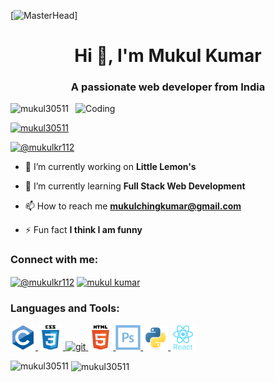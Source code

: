  [![MasterHead](https://www.google.com/imgres?imgurl=https%3A%2F%2Fmedia2.giphy.com%2Fmedia%2FxT9IgzoKnwFNmISR8I%2Fgiphy.gif&imgrefurl=https%3A%2F%2Fgiphy.com%2Fexplore%2Fcoding&tbnid=TKhmFhaduO6FzM&vet=12ahUKEwiMo_H7x6X8AhUuGbcAHalXBg4QMygCegUIARD6AQ..i&docid=byl13oNOX0zH9M&w=420&h=375&q=coding%20gif%20images&hl=en&ved=2ahUKEwiMo_H7x6X8AhUuGbcAHalXBg4QMygCegUIARD6AQ)]
<h1 align="center">Hi 👋, I'm Mukul Kumar</h1>
<h3 align="center">A passionate web developer from India</h3>
<img align="right" alt="Coding" width="400" src="(img align="right" alt="Coding" width="400" src="https://cdn.dribbble.com/users/116207...")
">

<p align="left"> <img src="https://komarev.com/ghpvc/?username=mukul30511&label=Profile%20views&color=0e75b6&style=flat" alt="mukul30511" /> </p>

<p align="left"> <a href="https://github.com/ryo-ma/github-profile-trophy"><img src="https://github-profile-trophy.vercel.app/?username=mukul30511" alt="mukul30511" /></a> </p>

<p align="left"> <a href="https://twitter.com/@mukulkr112" target="blank"><img src="https://img.shields.io/twitter/follow/@mukulkr112?logo=twitter&style=for-the-badge" alt="@mukulkr112" /></a> </p>

- 🔭 I’m currently working on **Little Lemon's**

- 🌱 I’m currently learning **Full Stack Web Development**

- 📫 How to reach me **mukulchingkumar@gmail.com**

- ⚡ Fun fact **I think I am funny**

<h3 align="left">Connect with me:</h3>
<p align="left">
<a href="https://twitter.com/@mukulkr112" target="blank"><img align="center" src="https://raw.githubusercontent.com/rahuldkjain/github-profile-readme-generator/master/src/images/icons/Social/twitter.svg" alt="@mukulkr112" height="30" width="40" /></a>
<a href="https://linkedin.com/in/mukul kumar" target="blank"><img align="center" src="https://raw.githubusercontent.com/rahuldkjain/github-profile-readme-generator/master/src/images/icons/Social/linked-in-alt.svg" alt="mukul kumar" height="30" width="40" /></a>
</p>

<h3 align="left">Languages and Tools:</h3>
<p align="left"> <a href="https://www.cprogramming.com/" target="_blank" rel="noreferrer"> <img src="https://raw.githubusercontent.com/devicons/devicon/master/icons/c/c-original.svg" alt="c" width="40" height="40"/> </a> <a href="https://www.w3schools.com/css/" target="_blank" rel="noreferrer"> <img src="https://raw.githubusercontent.com/devicons/devicon/master/icons/css3/css3-original-wordmark.svg" alt="css3" width="40" height="40"/> </a> <a href="https://git-scm.com/" target="_blank" rel="noreferrer"> <img src="https://www.vectorlogo.zone/logos/git-scm/git-scm-icon.svg" alt="git" width="40" height="40"/> </a> <a href="https://www.w3.org/html/" target="_blank" rel="noreferrer"> <img src="https://raw.githubusercontent.com/devicons/devicon/master/icons/html5/html5-original-wordmark.svg" alt="html5" width="40" height="40"/> </a> <a href="https://www.photoshop.com/en" target="_blank" rel="noreferrer"> <img src="https://raw.githubusercontent.com/devicons/devicon/master/icons/photoshop/photoshop-line.svg" alt="photoshop" width="40" height="40"/> </a> <a href="https://www.python.org" target="_blank" rel="noreferrer"> <img src="https://raw.githubusercontent.com/devicons/devicon/master/icons/python/python-original.svg" alt="python" width="40" height="40"/> </a> <a href="https://reactjs.org/" target="_blank" rel="noreferrer"> <img src="https://raw.githubusercontent.com/devicons/devicon/master/icons/react/react-original-wordmark.svg" alt="react" width="40" height="40"/> </a> </p>

<p><img align="left" src="https://github-readme-stats.vercel.app/api/top-langs?username=mukul30511&show_icons=true&locale=en&layout=compact" alt="mukul30511" /></p>

<p>&nbsp;<img align="center" src="https://github-readme-stats.vercel.app/api?username=mukul30511&show_icons=true&locale=en" alt="mukul30511" /></p>
